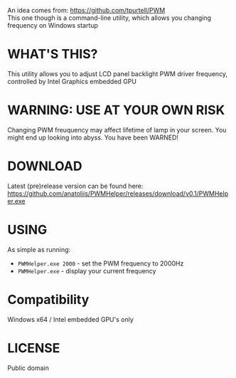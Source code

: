 An idea comes from: https://github.com/tpurtell/PWM<br>
This one though is a command-line utility, which allows you changing frequency on Windows startup

# WHAT'S THIS?
This utility allows you to adjust LCD panel backlight PWM driver frequency, controlled by Intel Graphics embedded GPU

# WARNING: USE AT YOUR OWN RISK
Changing PWM freuquency may affect lifetime of lamp in your screen. You might end up looking into abyss. You have been WARNED!

# DOWNLOAD
Latest (pre)release version can be found here: https://github.com/anatoliis/PWMHelper/releases/download/v0.1/PWMHelper.exe

# USING
As simple as running:
- `PWMHelper.exe 2000` - set the PWM frequency to 2000Hz
- `PWMHelper.exe` - display your current frequency

# Compatibility
Windows x64 / Intel embedded GPU's only

# LICENSE
Public domain
